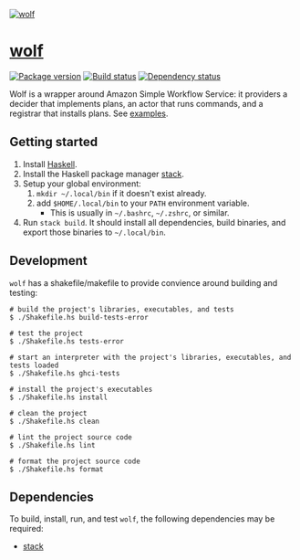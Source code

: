 [![wolf][wolf-img]][wolf]

# [wolf][wolf]

[![Package version][hackage-img]][hackage]
[![Build status][travis-img]][travis]
[![Dependency status][deps-img]][deps]

Wolf is a wrapper around Amazon Simple Workflow Service: it providers a decider
that implements plans, an actor that runs commands, and a registrar that
installs plans. See [examples](examples).

## Getting started
1. Install [Haskell](haskell).
2. Install the Haskell package manager [stack](stack).
3. Setup your global environment:
    1. `mkdir ~/.local/bin` if it doesn't exist already.
    2. add `$HOME/.local/bin` to your `PATH` environment variable.
        - This is usually in `~/.bashrc`, `~/.zshrc`, or similar.
3. Run `stack build`. It should install all dependencies, build binaries, and
   export those binaries to `~/.local/bin`.

## Development

`wolf` has a shakefile/makefile to provide convience around building and testing:

    # build the project's libraries, executables, and tests
    $ ./Shakefile.hs build-tests-error
    
    # test the project
    $ ./Shakefile.hs tests-error
    
    # start an interpreter with the project's libraries, executables, and tests loaded
    $ ./Shakefile.hs ghci-tests
    
    # install the project's executables
    $ ./Shakefile.hs install
    
    # clean the project
    $ ./Shakefile.hs clean
    
    # lint the project source code
    $ ./Shakefile.hs lint
    
    # format the project source code
    $ ./Shakefile.hs format


## Dependencies

To build, install, run, and test `wolf`, the following dependencies may be required:

+ [stack][stack]

[haskell]:     https://www.haskell.org/platform/
[wolf]:        https://github.com/swift-nav/wolf
[wolf-img]:    https://cloud.githubusercontent.com/assets/60851/8178609/a077a326-13c4-11e5-9d54-3e417fc6dd6c.jpg
[hackage]:     https://hackage.haskell.org/package/wolf
[hackage-img]: https://img.shields.io/hackage/v/wolf.svg?style=flat
[travis]:      https://travis-ci.org/swift-nav/wolf
[travis-img]:  https://img.shields.io/travis/swift-nav/wolf/master.svg?style=flat
[deps]:        http://packdeps.haskellers.com/feed?needle=wolf
[deps-img]:    https://img.shields.io/hackage-deps/v/wolf.svg?style=flat
[stack]:       https://docs.haskellstack.org/en/stable/README/#how-to-install
